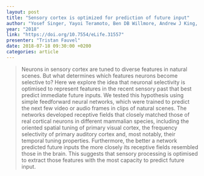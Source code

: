 ```yaml
---
layout: post
title: "Sensory cortex is optimized for prediction of future input"
author: "Yosef Singer, Yayoi Teramoto, Ben DB Willmore, Andrew J King, Jan W H Schnupp and Nicol S Harper"
year: "2018"
link: "https://doi.org/10.7554/eLife.31557"
presenter: "Tristan Fauvel"
date: 2018-07-18 09:30:00 +0200
categories: article
---
```



> Neurons in sensory cortex are tuned to diverse features in natural scenes.
> But what determines which features neurons become selective to? Here we
> explore the idea that neuronal selectivity is optimised to represent features
> in the recent sensory past that best predict immediate future inputs. We
> tested this hypothesis using simple feedforward neural networks, which were
> trained to predict the next few video or audio frames in clips of natural
> scenes. The networks developed receptive fields that closely matched those of
> real cortical neurons in different mammalian species, including the oriented
> spatial tuning of primary visual cortex, the frequency selectivity of primary
> auditory cortex and, most notably, their temporal tuning properties.
> Furthermore, the better a network predicted future inputs the more closely its
> receptive fields resembled those in the brain. This suggests that sensory
> processing is optimised to extract those features with the most capacity to
> predict future input.

